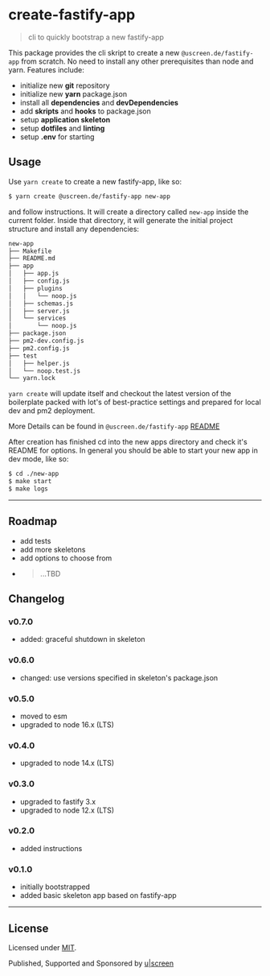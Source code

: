 # create-fastify-app

> cli to quickly bootstrap a new fastify-app

This package provides the cli skript to create a new `@uscreen.de/fastify-app` from scratch. No need to install any other prerequisites than node and yarn. Features include:

* initialize new __git__ repository
* initialize new __yarn__ package.json
* install all __dependencies__ and __devDependencies__
* add __skripts__ and __hooks__ to package.json
* setup __application skeleton__
* setup __dotfiles__ and __linting__
* setup __.env__ for starting

## Usage

Use `yarn create` to create a new fastify-app, like so:

```bash
$ yarn create @uscreen.de/fastify-app new-app
```

and follow instructions. It will create a directory called `new-app` inside the current folder.
Inside that directory, it will generate the initial project structure and install any dependencies:

```bash
new-app
├── Makefile
├── README.md
├── app
│   ├── app.js
│   ├── config.js
│   ├── plugins
│   │   └── noop.js
│   ├── schemas.js
│   ├── server.js
│   └── services
│       └── noop.js
├── package.json
├── pm2-dev.config.js
├── pm2.config.js
├── test
│   ├── helper.js
│   └── noop.test.js
└── yarn.lock
```

`yarn create` will update itself and checkout the latest version of the boilerplate packed with lot's of best-practice settings and prepared for local dev and pm2 deployment.

More Details can be found in `@uscreen.de/fastify-app` [README](https://www.npmjs.com/package/@uscreen.de/fastify-app)

After creation has finished cd into the new apps directory and check it's README for options. In general you should be able to start your new app in dev mode, like so:

```bash
$ cd ./new-app
$ make start
$ make logs
```

---

## Roadmap

- add tests
- add more skeletons
- add options to choose from
- > ...TBD

## Changelog

### v0.7.0

- added: graceful shutdown in skeleton

### v0.6.0

- changed: use versions specified in skeleton's package.json

### v0.5.0

- moved to esm
- upgraded to node 16.x (LTS)

### v0.4.0

- upgraded to node 14.x (LTS)

### v0.3.0

- upgraded to fastify 3.x
- upgraded to node 12.x (LTS)

### v0.2.0

- added instructions

### v0.1.0

- initially bootstrapped
- added basic skeleton app based on fastify-app

---

## License

Licensed under [MIT](./LICENSE).

Published, Supported and Sponsored by [u|screen](https://uscreen.de)
